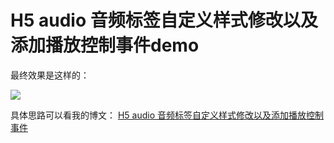 # H5 audio 音频标签自定义样式修改以及添加播放控制事件demo

最终效果是这样的：

![](/images/H5-audio.gif)

具体思路可以看我的博文：
[H5 audio 音频标签自定义样式修改以及添加播放控制事件](https://dandelion-drq.github.io/2017/08/28/H5-audio-demo.html)